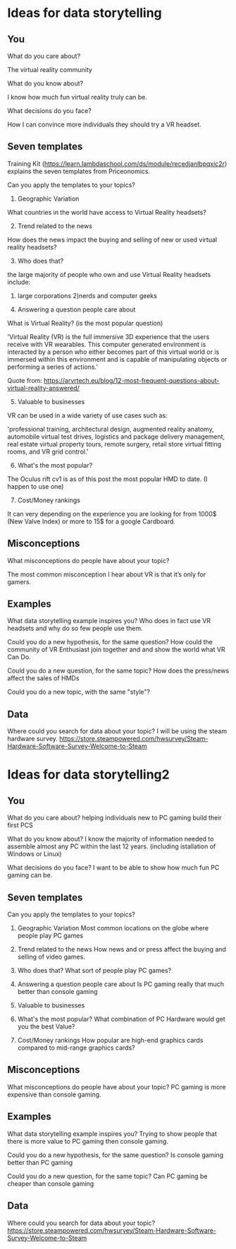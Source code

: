 # Ideas for data storytelling

## You

What do you care about?

The virtual reality community


What do you know about?

I know how much fun virtual reality truly can be.


What decisions do you face?

How I can convince more individuals they should try a VR headset.


## Seven templates

Training Kit (https://learn.lambdaschool.com/ds/module/recedjanlbpqxic2r) explains the seven templates from Priceonomics.

Can you apply the templates to your topics? 

1. Geographic Variation

What countries in the world have access to Virtual Reality headsets?


2. Trend related to the news

How does the news impact the buying and selling of new or used
virtual reality headsets?


3. Who does that?

the large majority of people who own and use Virtual Reality headsets include:
  1) large corporations
  2)nerds and computer geeks


4. Answering a question people care about

What is Virtual Reality? (is the most popular question)

'Virtual Reality (VR) is the full immersive 3D experience that the users receive with VR wearables. This computer generated environment     is interacted by a person who either becomes part of this virtual world or is immersed within this environment and is capable of                                          manipulating objects or performing a series of actions.'

Quote from: https://arvrtech.eu/blog/12-most-frequent-questions-about-virtual-reality-answered/


5. Valuable to businesses

VR can be used in a wide variety of use cases such as:

'professional training, architectural design, augmented reality anatomy, automobile virtual test drives, logistics and package delivery management, real estate virtual property tours, remote surgery, retail store virtual fitting rooms, and VR grid control.'


6. What's the most popular?

The Oculus rift cv1 is as of this post the most popular HMD to date. (I happen to use one)


7. Cost/Money rankings

It can very depending on the experience you are looking for from 1000$ (New Valve Index) or more to 15$ for a google Cardboard.


## Misconceptions

What misconceptions do people have about your topic?

The most common misconception I hear about VR is that it’s only for gamers.


## Examples

What data storytelling example inspires you?
Who does in fact use VR headsets and why do so few people use them.

Could you do a new hypothesis, for the same question?
How could the community of VR Enthusiast join together and and show the world what VR Can Do.

Could you do a new question, for the same topic?
How does the press/news affect the sales of HMDs

Could you do a new topic, with the same "style"?


## Data

Where could you search for data about your topic?
I will be using the steam hardware survey.
https://store.steampowered.com/hwsurvey/Steam-Hardware-Software-Survey-Welcome-to-Steam

# Ideas for data storytelling2

## You

What do you care about?
helping individuals new to PC gaming build their first PCS

What do you know about?
I know the majority of information needed to assemble almost any PC within the last 12 years.
(including istallation of Windows or Linux)

What decisions do you face?
I want to be able to show how much fun PC gaming can be.

## Seven templates

Can you apply the templates to your topics? 

1. Geographic Variation
Most common locations on the globe where people play PC games

2. Trend related to the news
How news and or press affect the buying and selling of video games.

3. Who does that?
What sort of people play PC games?

4. Answering a question people care about
Is PC gaming really that much better than console gaming

5. Valuable to businesses


6. What's the most popular?
What combination of PC Hardware would get you the best Value?

7. Cost/Money rankings
How popular are high-end graphics cards compared to mid-range graphics cards?

## Misconceptions

What misconceptions do people have about your topic?
PC gaming is more expensive than console gaming.

## Examples

What data storytelling example inspires you?
Trying to show people that there is more value to PC gaming then console gaming.

Could you do a new hypothesis, for the same question?
Is console gaming better than PC gaming

Could you do a new question, for the same topic?
Can PC gaming be cheaper than console gaming

## Data

Where could you search for data about your topic?
https://store.steampowered.com/hwsurvey/Steam-Hardware-Software-Survey-Welcome-to-Steam
